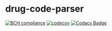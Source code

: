 # drug-code-parser

[![BCH compliance](https://bettercodehub.com/edge/badge/AstrorEnales/drug-code-parser?branch=master)](https://bettercodehub.com/)
[![codecov](https://codecov.io/gh/AstrorEnales/drug-code-parser/branch/master/graph/badge.svg)](https://codecov.io/gh/AstrorEnales/drug-code-parser)
[![Codacy Badge](https://api.codacy.com/project/badge/Grade/b2f9153f23e84be8a92941fcf4c883c1)](https://www.codacy.com/app/AstrorEnales/drug-code-parser)
